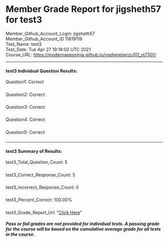 # Member Grade Report for jigsheth57 for test3  
   
Member_Github_Account_Login: jigsheth57  
Member_Github_Account_ID 11819119  
Test_Name: test3  
Test_Date: Tue Apr 27 19:18:02 UTC 2021  
Course_URL: https://modernappsninja.github.io/vspheretanzu101_vt7301/  
   
---  
#### test3 Individual Question Results:  
Question1: Correct  
#####  
Question2: Correct  
#####  
Question3: Correct  
#####  
Question4: Correct  
#####  
Question5: Correct  
#####  
---  
#### test3 Summary of Results:  
test3_Total_Question_Count: 5  
#####  
test3_Correct_Response_Count: 5  
#####  
test3_Incorrect_Response_Count: 0  
#####  
test3_Percent_Correct: 100.00%  
#####  
test3_Grade_Report_Url: "[Click Here](https://github.com/modernappsninjas/jigsheth57/blob/main/static/userdata/courses/vspheretanzu101_vt7301/grade_report.pr195.test3.md)"
##### Pass or fail grades are not provided for individual tests. A passing grade for the course will be based on the cumulative average grade for all tests in the course.  
